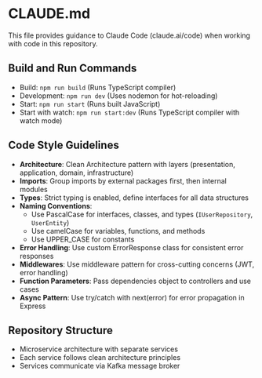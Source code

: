 # CLAUDE.md

This file provides guidance to Claude Code (claude.ai/code) when working with code in this repository.

## Build and Run Commands
- Build: `npm run build` (Runs TypeScript compiler)
- Development: `npm run dev` (Uses nodemon for hot-reloading)
- Start: `npm run start` (Runs built JavaScript)
- Start with watch: `npm run start:dev` (Runs TypeScript compiler with watch mode)

## Code Style Guidelines
- **Architecture**: Clean Architecture pattern with layers (presentation, application, domain, infrastructure)
- **Imports**: Group imports by external packages first, then internal modules
- **Types**: Strict typing is enabled, define interfaces for all data structures
- **Naming Conventions**:
  - Use PascalCase for interfaces, classes, and types (`IUserRepository`, `UserEntity`)
  - Use camelCase for variables, functions, and methods
  - Use UPPER_CASE for constants
- **Error Handling**: Use custom ErrorResponse class for consistent error responses
- **Middlewares**: Use middleware pattern for cross-cutting concerns (JWT, error handling)
- **Function Parameters**: Pass dependencies object to controllers and use cases
- **Async Pattern**: Use try/catch with next(error) for error propagation in Express

## Repository Structure
- Microservice architecture with separate services
- Each service follows clean architecture principles
- Services communicate via Kafka message broker